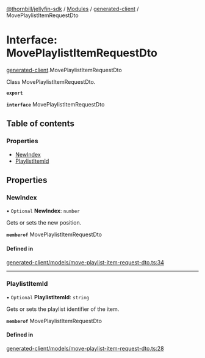 [@thornbill/jellyfin-sdk](../README.md) / [Modules](../modules.md) / [generated-client](../modules/generated_client.md) / MovePlaylistItemRequestDto

# Interface: MovePlaylistItemRequestDto

[generated-client](../modules/generated_client.md).MovePlaylistItemRequestDto

Class MovePlaylistItemRequestDto.

**`export`**

**`interface`** MovePlaylistItemRequestDto

## Table of contents

### Properties

- [NewIndex](generated_client.MovePlaylistItemRequestDto.md#newindex)
- [PlaylistItemId](generated_client.MovePlaylistItemRequestDto.md#playlistitemid)

## Properties

### NewIndex

• `Optional` **NewIndex**: `number`

Gets or sets the new position.

**`memberof`** MovePlaylistItemRequestDto

#### Defined in

[generated-client/models/move-playlist-item-request-dto.ts:34](https://github.com/thornbill/jellyfin-sdk-typescript/blob/c65c42e/src/generated-client/models/move-playlist-item-request-dto.ts#L34)

___

### PlaylistItemId

• `Optional` **PlaylistItemId**: `string`

Gets or sets the playlist identifier of the item.

**`memberof`** MovePlaylistItemRequestDto

#### Defined in

[generated-client/models/move-playlist-item-request-dto.ts:28](https://github.com/thornbill/jellyfin-sdk-typescript/blob/c65c42e/src/generated-client/models/move-playlist-item-request-dto.ts#L28)
